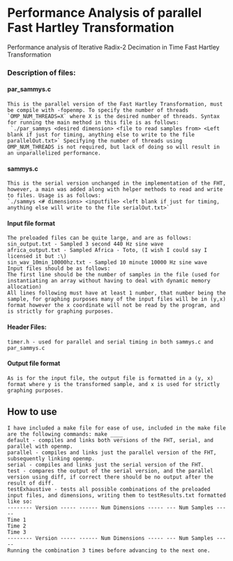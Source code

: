 # Performance Analysis of parallel Fast Hartley Transformation
Performance analysis of Iterative Radix-2 Decimation in Time Fast Hartley Transformation

### Description of files:
#### **par_sammys.c**
    This is the parallel version of the Fast Hartley Transformation, must be compile with -fopenmp. To specify the number of threads `OMP_NUM_THREADS=X` where X is the desired number of threads. Syntax for running the main method in this file is as follows:
     `./par_sammys <desired dimension> <file to read samples from> <Left blank if just for timing, anything else to write to the file parallelOut.txt>` Specifying the number of threads using OMP_NUM_THREADS is not required, but lack of doing so will result in an unparallelized performance.

#### **sammys.c**
    This is the serial version unchanged in the implementation of the FHT, however, a main was added along with helper methods to read and write to files. Usage is as follows:
    `./sammys <# dimensions> <inputfile> <left blank if just for timing, anything else will write to the file serialOut.txt>`

#### Input file format
    The preloaded files can be quite large, and are as follows:
    sin_output.txt - Sampled 3 second 440 Hz sine wave
    africa_output.txt - Sampled Africa - Toto, (I wish I could say I licensed it but :\)
    sin_wav_10min_10000hz.txt - Sampled 10 minute 10000 Hz sine wave
    Input files should be as follows: 
    The first line should be the number of samples in the file (used for instantiating an array without having to deal with dynamic memory allocation)
    All lines following must have at least 1 number, that number being the sample, for graphing purposes many of the input files will be in (y,x) format however the x coordinate will not be read by the program, and is strictly for graphing purposes.

#### Header Files:
    timer.h - used for parallel and serial timing in both sammys.c and par_sammys.c

#### Output file format
    As is for the input file, the output file is formatted in a (y, x) format where y is the transformed sample, and x is used for strictly graphing purposes.


## How to use
    I have included a make file for ease of use, included in the make file are the following commands: make ____
    default - compiles and links both versions of the FHT, serial, and parallel with openmp.
    parallel - compiles and links just the parallel version of the FHT, subsequently linking openmp.
    serial - compiles and links just the serial version of the FHT.
    test - compares the output of the serial version, and the parallel version using diff, if correct there should be no output after the result of diff.
    testExhaustive - tests all possible combinations of the preloaded input files, and dimensions, writing them to testResults.txt formatted like so:
    -------- Version ----- ------ Num Dimensions ----- --- Num Samples -----
    Time 1
    Time 2
    Time 3
    -------- Version ----- ------ Num Dimensions ----- --- Num Samples -----
    Running the combination 3 times before advancing to the next one.